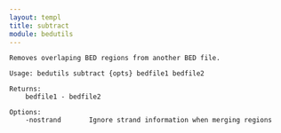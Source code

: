 ```yaml
---
layout: templ
title: subtract
module: bedutils
---
```

    
    Removes overlaping BED regions from another BED file.
    
    Usage: bedutils subtract {opts} bedfile1 bedfile2
    
    Returns: 
        bedfile1 - bedfile2
    
    Options:
        -nostrand       Ignore strand information when merging regions
    
    
